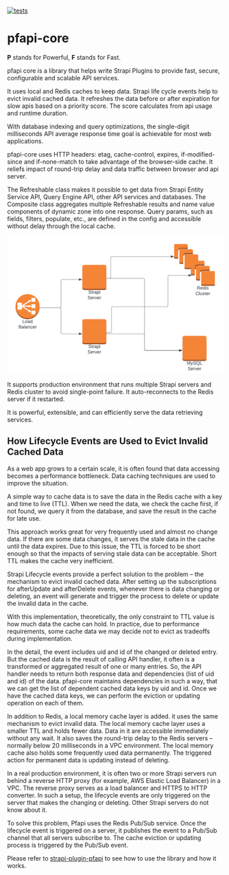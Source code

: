 [![tests](https://github.com/pfapi/pfapi-core/actions/workflows/tests.yaml/badge.svg)](https://github.com/pfapi/pfapi-core/actions/workflows/tests.yaml)

# pfapi-core

**P** stands for Powerful, **F** stands for Fast.

pfapi core is a library that helps write Strapi Plugins to provide fast, secure, configurable and scalable API services.

It uses local and Redis caches to keep data. Strapi life cycle events help to evict invalid cached data. It refreshes the data before or after expiration for slow apis based on a priority score. The score calculates from api usage and runtime duration. 

With database indexing and query optimizations, the single-digit milliseconds API average response time goal is achievable for most web applications.

pfapi-core uses HTTP headers: etag, cache-control, expires, if-modified-since and if-none-match to take advantage of the browser-side cache. It reliefs impact of round-trip delay and data traffic between browser and api server.

The Refreshable class makes it possible to get data from Strapi Entity Service API, Query Engine API, other API services and databases. The Composite class aggregates multiple Refreshable results and name value components of dynamic zone into one response. Query params, such as fields, filters, populate, etc., are defined in the config and accessible without delay through the local cache.

<img alt="pfapi test setup in AWS" src="https://github.com/pfapi/pfapi/blob/development/images/aws-test.png" />

It supports production environment that runs multiple Strapi servers and Redis cluster to avoid single-point failure. It auto-reconnects to the Redis server if it restarted.

It is powerful, extensible, and can efficiently serve the data retrieving services.

## How Lifecycle Events are Used to Evict Invalid Cached Data

As a web app grows to a certain scale, it is often found that data accessing becomes a performance bottleneck. Data caching techniques are used to improve the situation.

A simple way to cache data is to save the data in the Redis cache with a key and time to live (TTL). When we need the data, we check the cache first, if not found, we query it from the database, and save the result in the cache for late use.

This approach works great for very frequently used and almost no change data. If there are some data changes, it serves the stale data in the cache until the data expires. Due to this issue, the TTL is forced to be short enough so that the impacts of serving stale data can be acceptable. Short TTL makes the cache very inefficient.

Strapi Lifecycle events provide a perfect solution to the problem – the mechanism to evict invalid cached data. After setting up the subscriptions for afterUpdate and afterDelete events, whenever there is data changing or deleting, an event will generate and trigger the process to delete or update the invalid data in the cache. 

With this implementation, theoretically, the only constraint to TTL value is how much data the cache can hold. In practice, due to performance requirements, some cache data we may decide not to evict as tradeoffs during implementation.

In the detail, the event includes uid and id of the changed or deleted entry. But the cached data is the result of calling API handler, it often is a transformed or aggregated result of one or many entries. So, the API handler needs to return both response data and dependencies (list of uid and id) of the data. pfapi-core maintains dependencies in such a way, that we can get the list of dependent cached data keys by uid and id. Once we have the cached data keys, we can perform the eviction or updating operation on each of them.

In addition to Redis, a local memory cache layer is added. it uses the same mechanism to evict invalid data. The local memory cache layer uses a smaller TTL and holds fewer data. Data in it are accessible immediately without any wait. It also saves the round-trip delay to the Redis servers – normally below 20 milliseconds in a VPC environment. The local memory cache also holds some frequently used data permanently. The triggered action for permanent data is updating instead of deleting.

In a real production environment, it is often two or more Strapi servers run behind a reverse HTTP proxy (for example, AWS Elastic Load Balancer) in a VPC. The reverse proxy serves as a load balancer and HTTPS to HTTP converter. In such a setup, the lifecycle events are only triggered on the server that makes the changing or deleting. Other Strapi servers do not know about it.

To solve this problem, Pfapi uses the Redis Pub/Sub service. Once the lifecycle event is triggered on a server, it publishes the event to a Pub/Sub channel that all servers subscribe to. The cache eviction or updating process is triggered by the Pub/Sub event.

Please refer to <a href="https://github.com/pfapi/pfapi/blob/development/packages/pfapi-plugin">strapi-plugin-pfapi</a> to see how to use the library and how it works.
